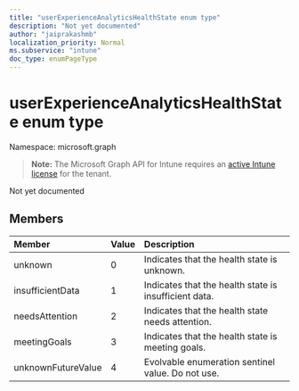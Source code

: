 ```yaml
---
title: "userExperienceAnalyticsHealthState enum type"
description: "Not yet documented"
author: "jaiprakashmb"
localization_priority: Normal
ms.subservice: "intune"
doc_type: enumPageType
---
```


# userExperienceAnalyticsHealthState enum type

Namespace: microsoft.graph

> **Note:** The Microsoft Graph API for Intune requires an [active Intune license](https://go.microsoft.com/fwlink/?linkid=839381) for the tenant.

Not yet documented

## Members
|Member|Value|Description|
|:---|:---|:---|
|unknown|0|Indicates that the health state is unknown.|
|insufficientData|1|Indicates that the health state is insufficient data.|
|needsAttention|2|Indicates that the health state needs attention.|
|meetingGoals|3|Indicates that the health state is meeting goals.|
|unknownFutureValue|4|Evolvable enumeration sentinel value. Do not use.|
